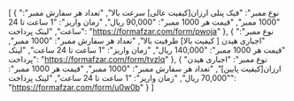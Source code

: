 [
  {
    "نوع ممبر": "فیک پنلی ارزان[کیفیت عالی] سرعت بالا",
    "تعداد هر سفارش ممبر": "1000 ممبر",
    "قیمت هر 1000 ممبر": "90,000 ریال",
    "زمان واریز": "1 ساعت تا 24 ساعت",
    "لینک پرداخت": "https://formafzar.com/form/pwoja"
  },
  {
    "نوع ممبر": "اجباری هیدن [ کیفیت بالا] ظرفیت بالا",
    "تعداد هر سفارش ممبر": "1000 ممبر",
    "قیمت هر 1000 ممبر": "140,000 ریال",
    "زمان واریز": "1 ساعت تا 24 ساعت",
    "لینک پرداخت": "https://formafzar.com/form/tvzlq"
  },
  {
    "نوع ممبر": "اجباری هیدن ارزان[کیفیت پایین]",
    "تعداد هر سفارش ممبر": "1000 ممبر",
    "قیمت هر 1000 ممبر": "70,000 ریال",
    "زمان واریز": "1 ساعت تا 24 ساعت",
    "لینک پرداخت": "https://formafzar.com/form/u0w0b"
  }
]